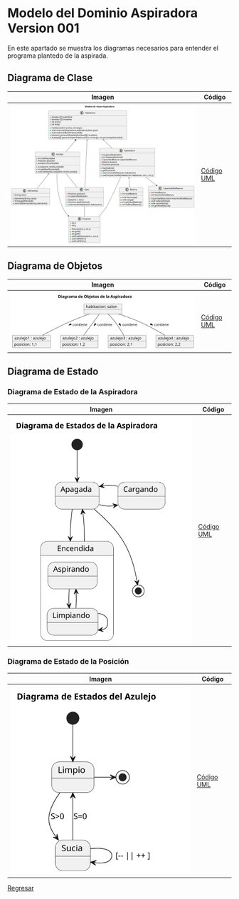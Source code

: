 # Modelo del Dominio Aspiradora Version 001

En este apartado se muestra los diagramas necesarios para entender el programa plantedo de la aspirada.

## Diagrama de Clase

| Imagen | Código |
|--------|--------|
|![Imagen](/img/DiagramaDeClases.svg)|[Código UML](/modelosUML/DiagramaDeClases.puml)|


## Diagrama de Objetos

| Imagen | Código |
|--------|--------|
|![Imagen](/img/ModeloDeObjetos.svg)|[Código UML](/modelosUML/DiagramaDeObjetos.puml)|

## Diagrama de Estado

### Diagrama de Estado de la Aspiradora

| Imagen | Código |
|--------|--------|
|![Imagen](/img/DiagramaEstado.svg)|[Código UML](/modelosUML/DiagramaDeEstado.puml)|

### Diagrama de Estado de la Posición

| Imagen | Código |
|--------|--------|
|![Imagen](/img/DiagramaEstado2.svg)|[Código UML](/modelosUML/DiagramaDeEstadopt2.puml)|

[Regresar](/README.md)